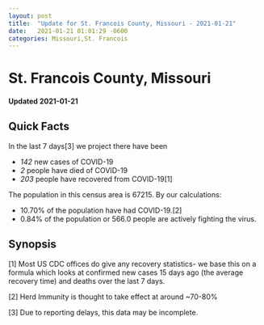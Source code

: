 ```yaml
---
layout: post
title:  "Update for St. Francois County, Missouri - 2021-01-21"
date:   2021-01-21 01:01:29 -0600
categories: Missouri,St. Francois
---
```


# St. Francois County, Missouri
#### Updated 2021-01-21

## Quick Facts

In the last 7 days[3] we project there have been
- *142* new cases of COVID-19
- *2* people have died of COVID-19
- *203* people have recovered from COVID-19[1]

The population in this census area is 67215. By our calculations:
- 10.70% of the population have had COVID-19.[2]
- 0.84% of the population or 566.0 people are actively fighting the virus.

## Synopsis




[1] Most US CDC offices do give any recovery statistics- we base this on a formula which looks at confirmed new cases
15 days ago (the average recovery time) and deaths over the last 7 days.

[2] Herd Immunity is thought to take effect at around ~70-80%

[3] Due to reporting delays, this data may be incomplete.
 
    